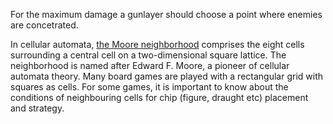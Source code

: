 For the maximum damage a gunlayer should choose a point where enemies are concetrated.

In cellular automata, [the Moore neighborhood](http://en.wikipedia.org/wiki/Moore_neighborhood) comprises
the eight cells surrounding a central cell on a two-dimensional square lattice.
The neighborhood is named after Edward F. Moore, a pioneer of cellular automata theory.
Many board games are played with a rectangular grid with squares as cells.
For some games, it is important to know about the conditions of neighbouring cells for chip (figure, draught etc) placement and strategy.
